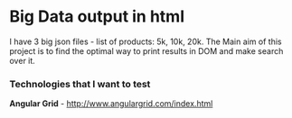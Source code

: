 # Big Data output in html #
I have 3 big json files - list of products: 5k, 10k, 20k. The Main aim of this project is to find the optimal way to print results in DOM and make search over it.

### Technologies that I want to test ###

**Angular Grid** - http://www.angulargrid.com/index.html